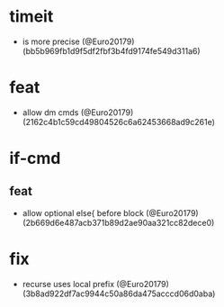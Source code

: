 # timeit

* is more precise (@Euro20179) (bb5b969fb1d9f5df2fbf3b4fd9174fe549d311a6)


# feat

* allow dm cmds (@Euro20179) (2162c4b1c59cd49804526c6a62453668ad9c261e)


# if-cmd

## feat

* allow optional else{ before block (@Euro20179) (2b669d6e487acb371b89d2ae90aa321cc82dece0)


# fix

* recurse uses local prefix (@Euro20179) (3b8ad922df7ac9944c50a86da475acccd06d0aba)


